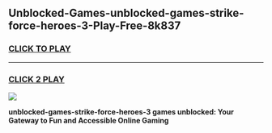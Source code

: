 
## Unblocked-Games-unblocked-games-strike-force-heroes-3-Play-Free-8k837
<h3>
<a href="https://premium76.site?title=unblocked-games-strike-force-heroes-3&ref=18A1">CLICK TO PLAY</a></h3>
<hr>

<h3>
<a href="https://premium76.site?title=unblocked-games-strike-force-heroes-3&ref=18A1">CLICK 2 PLAY</a>
  
</h3>

<a href="https://premium76.site?title=unblocked-games-strike-force-heroes-3&ref=18A1"><img src="https://clearcache.store/games.png"></a>


**unblocked-games-strike-force-heroes-3 games unblocked: Your Gateway to Fun and Accessible Online Gaming**
